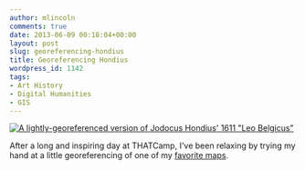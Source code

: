```yaml
---
author: mlincoln
comments: true
date: 2013-06-09 00:18:04+00:00
layout: post
slug: georeferencing-hondius
title: Georeferencing Hondius
wordpress_id: 1142
tags:
- Art History
- Digital Humanities
- GIS
---
```


[![A lightly-georeferenced version of Jodocus Hondius'  1611 "Leo Belgicus"][hondius]](http://mlincoln.files.wordpress.com/2013/06/screen-shot-2013-06-08-at-8-00-33-pm.jpg)

[hondius]: http://mlincoln.files.wordpress.com/2013/06/screen-shot-2013-06-08-at-8-00-33-pm.jpg?w=625 "A lightly-georeferenced version of Jodocus Hondius' 1611 'Leo Belgicus'"

After a long and inspiring day at THATCamp, I've been relaxing by trying my hand at a little georeferencing of one of my [favorite maps](http://s.mound.free.fr/longuenesse/cartes/hondius1611.jpg).

